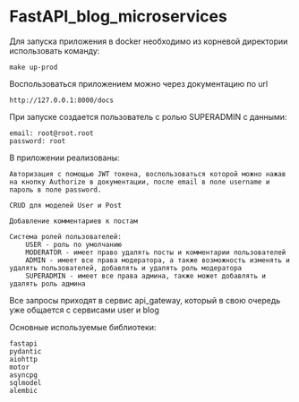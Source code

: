 # FastAPI_blog_microservices

Для запуска приложения в docker необходимо из корневой директории использовать команду:

    make up-prod

Воспользоваться приложением можно через документацию по url

    http://127.0.0.1:8000/docs

При запуске создается пользователь с ролью SUPERADMIN с данными:

    email: root@root.root
    password: root

В приложении реализованы:

    Авторизация с помощью JWT токена, воспользоваться которой можно нажав на кнопку Authorize в документации, после email в поле username и пароль в поле password.

    CRUD для моделей User и Post

    Добавление комментариев к постам

    Система ролей пользователей:
        USER - роль по умолчанию
        MODERATOR - имеет право удалять посты и комментарии пользователей
        ADMIN - имеет все права модератора, а также возможность изменять и удалять пользователей, добавлять и удалять роль модератора
        SUPERADMIN - имеет все права админа, также может добавлять и удалять роль админа

Все запросы приходят в сервис api_gateway, который в свою очередь уже общается с сервисами user и blog

Основные используемые библиотеки:

    fastapi
    pydantic
    aiohttp
    motor
    asyncpg
    sqlmodel
    alembic

